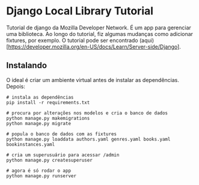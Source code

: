 # Django Local Library Tutorial

Tutorial de django da Mozilla Developer Network. É um app para gerenciar uma biblioteca. Ao longo do tutorial, fiz algumas mudanças como
adicionar fixtures, por exemplo. O tutorial pode ser encontrado (aqui)[https://developer.mozilla.org/en-US/docs/Learn/Server-side/Django].

## Instalando

O ideal é criar um ambiente virtual antes de instalar as dependências. Depois:

```
# instala as dependências
pip install -r requirements.txt

# procura por alterações nos modelos e cria o banco de dados
python manage.py makemigrations
python manage.py migrate

# popula o banco de dados com as fixtures
python manage.py loaddata authors.yaml genres.yaml books.yaml bookinstances.yaml

# cria um superusuário para acessar /admin
python manage.py createsuperuser

# agora é só rodar o app
python manage.py runserver
```
